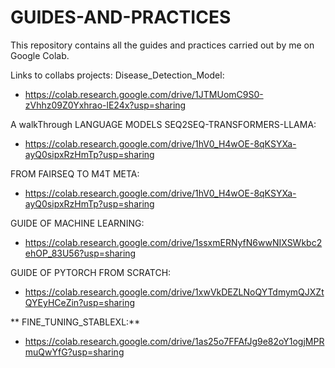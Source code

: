 # GUIDES-AND-PRACTICES
This repository contains all the guides and practices carried out by me on Google Colab.

Links to collabs projects:
 Disease_Detection_Model:
- https://colab.research.google.com/drive/1JTMUomC9S0-zVhhz09Z0Yxhrao-lE24x?usp=sharing

 A walkThrough LANGUAGE MODELS SEQ2SEQ-TRANSFORMERS-LLAMA:
- https://colab.research.google.com/drive/1hV0_H4wOE-8qKSYXa-ayQ0sipxRzHmTp?usp=sharing

 FROM FAIRSEQ TO M4T META:
- https://colab.research.google.com/drive/1hV0_H4wOE-8qKSYXa-ayQ0sipxRzHmTp?usp=sharing

 GUIDE OF MACHINE LEARNING:
- https://colab.research.google.com/drive/1ssxmERNyfN6wwNIXSWkbc2ehOP_83U56?usp=sharing

 GUIDE OF PYTORCH FROM SCRATCH:
- https://colab.research.google.com/drive/1xwVkDEZLNoQYTdmymQJXZtQYEyHCeZin?usp=sharing

** FINE_TUNING_STABLEXL:**
- https://colab.research.google.com/drive/1as25o7FFAfJg9e82oY1ogjMPRmuQwYfG?usp=sharing

